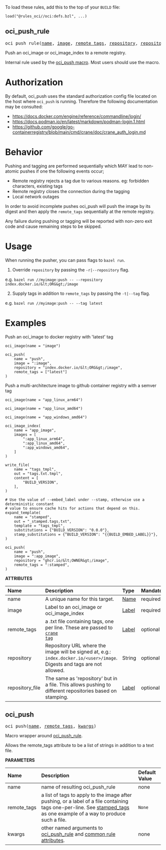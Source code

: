 <!-- Generated with Stardoc: http://skydoc.bazel.build -->


To load these rules, add this to the top of your `BUILD` file:

```starlark
load("@rules_oci//oci:defs.bzl", ...)
```


<a id="oci_push_rule"></a>

## oci_push_rule

<pre>
oci_push_rule(<a href="#oci_push_rule-name">name</a>, <a href="#oci_push_rule-image">image</a>, <a href="#oci_push_rule-remote_tags">remote_tags</a>, <a href="#oci_push_rule-repository">repository</a>, <a href="#oci_push_rule-repository_file">repository_file</a>)
</pre>

Push an oci_image or oci_image_index to a remote registry.

Internal rule used by the [oci_push macro](/docs/push.md#oci_push).
Most users should use the macro.

Authorization
=============

By default, oci_push uses the standard authorization config file located on the host where `oci_push` is running.
Therefore the following documentation may be consulted:

- https://docs.docker.com/engine/reference/commandline/login/
- https://docs.podman.io/en/latest/markdown/podman-login.1.html
- https://github.com/google/go-containerregistry/blob/main/cmd/crane/doc/crane_auth_login.md

Behavior
========

Pushing and tagging are performed sequentially which MAY lead to non-atomic pushes if one the following events occur;

- Remote registry rejects a tag due to various reasons. eg: forbidden characters, existing tags 
- Remote registry closes the connection during the tagging
- Local network outages

In order to avoid incomplete pushes oci_push will push the image by its digest and then apply the `remote_tags` sequentially at
the remote registry. 

Any failure during pushing or tagging will be reported with non-zero exit code and cause remaining steps to be skipped.

Usage
=====

When running the pusher, you can pass flags to `bazel run`.

1. Override `repository` by passing the `-r|--repository` flag.

e.g. `bazel run //myimage:push -- --repository index.docker.io/&lt;ORG&gt;/image`

2. Supply tags in addition to `remote_tags` by passing the `-t|--tag` flag.

e.g. `bazel run //myimage:push -- --tag latest`

Examples
========

Push an oci_image to docker registry with 'latest' tag

```starlark
oci_image(name = "image")

oci_push(
    name = "push",
    image = ":image",
    repository = "index.docker.io/&lt;ORG&gt;/image",
    remote_tags = ["latest"]
)
```

Push a multi-architecture image to github container registry with a semver tag

```starlark
oci_image(name = "app_linux_arm64")

oci_image(name = "app_linux_amd64")

oci_image(name = "app_windows_amd64")

oci_image_index(
    name = "app_image",
    images = [
        ":app_linux_arm64",
        ":app_linux_amd64",
        ":app_windows_amd64",
    ]
)

write_file(
    name = "tags_tmpl",
    out = "tags.txt.tmpl",
    content = [
        "BUILD_VERSION",
    ],
)

# Use the value of --embed_label under --stamp, otherwise use a deterministic constant
# value to ensure cache hits for actions that depend on this.
expand_template(
    name = "stamped",
    out = "_stamped.tags.txt",
    template = "tags_tmpl",
    substitutions = {"BUILD_VERSION": "0.0.0"},
    stamp_substitutions = {"BUILD_VERSION": "{{BUILD_EMBED_LABEL}}"},
)

oci_push(
    name = "push",
    image = ":app_image",
    repository = "ghcr.io/&lt;OWNER&gt;/image",
    remote_tags = ":stamped",
)
```


**ATTRIBUTES**


| Name  | Description | Type | Mandatory | Default |
| :------------- | :------------- | :------------- | :------------- | :------------- |
| <a id="oci_push_rule-name"></a>name |  A unique name for this target.   | <a href="https://bazel.build/concepts/labels#target-names">Name</a> | required |  |
| <a id="oci_push_rule-image"></a>image |  Label to an oci_image or oci_image_index   | <a href="https://bazel.build/concepts/labels">Label</a> | required |  |
| <a id="oci_push_rule-remote_tags"></a>remote_tags |  a .txt file containing tags, one per line.         These are passed to [<code>crane tag</code>](         https://github.com/google/go-containerregistry/blob/main/cmd/crane/doc/crane_tag.md)   | <a href="https://bazel.build/concepts/labels">Label</a> | optional | <code>None</code> |
| <a id="oci_push_rule-repository"></a>repository |  Repository URL where the image will be signed at, e.g.: <code>index.docker.io/&lt;user&gt;/image</code>.         Digests and tags are not allowed.   | String | optional | <code>""</code> |
| <a id="oci_push_rule-repository_file"></a>repository_file |  The same as 'repository' but in a file. This allows pushing to different repositories based on stamping.   | <a href="https://bazel.build/concepts/labels">Label</a> | optional | <code>None</code> |


<a id="oci_push"></a>

## oci_push

<pre>
oci_push(<a href="#oci_push-name">name</a>, <a href="#oci_push-remote_tags">remote_tags</a>, <a href="#oci_push-kwargs">kwargs</a>)
</pre>

Macro wrapper around [oci_push_rule](#oci_push_rule).

Allows the remote_tags attribute to be a list of strings in addition to a text file.


**PARAMETERS**


| Name  | Description | Default Value |
| :------------- | :------------- | :------------- |
| <a id="oci_push-name"></a>name |  name of resulting oci_push_rule   |  none |
| <a id="oci_push-remote_tags"></a>remote_tags |  a list of tags to apply to the image after pushing, or a label of a file containing tags one-per-line. See [stamped_tags](https://github.com/bazel-contrib/rules_oci/blob/main/examples/push/stamp_tags.bzl) as one example of a way to produce such a file.   |  <code>None</code> |
| <a id="oci_push-kwargs"></a>kwargs |  other named arguments to [oci_push_rule](#oci_push_rule) and [common rule attributes](https://bazel.build/reference/be/common-definitions#common-attributes).   |  none |


